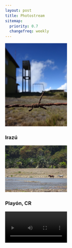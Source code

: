 ```yaml
---
layout: post
title: Photostream
sitemap:
  priority: 0.7
  changefreq: weekly
---
```


<p class="center">
  <a class="fancybox" href="/images/2018-03/irazu.jpg"><img src="/images/2018-03/irazu.jpg" width="40%"/></a>
</p>

<h3>Irazú</h3>

<p class="center">
  <a class="fancybox" href="/images/2018-03/playon.jpg"><img src="/images/2018-03/playon.jpg" width="40%"/></a>
</p>

<h3>Playón, CR</h3>

<p class="center">
  <video width="40%" autoplay loop>
    <source src="/images/2018-03/manuel-antonio.mp4" type="video/mp4">
  </video>
</p>
